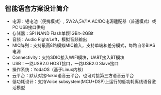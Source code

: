 ## 智能语音方案设计简介

*   电源：锂电池（便携模式）, 5V/2A,5V/1A AC/DC电源适配器（普通模式）或PC USB接口供电
*   存储器：SPI NAND Flash单颗1GBit~2GBit
*   音频：Audio Right/Left，模拟音频输出
*   MIC阵列：支持最高8路模拟MIC输入，支持单端和差分模式，每路自带BIAS电源
*   Connectivity：支持SDIO接入WIFI模块，UART接入BT模块
*   USB：一路USB2.0 HOST接口，一路USB2.0 Slave接口
*   操作系统：YodaOS（基于Linux内核）
*   云平台：默认对接Rokid语音云平台，也可对接第三方语音云平台
*   低功耗设计：支持Voice subsystem(MCU+DSP)上运行的低功耗离线语音激活模型